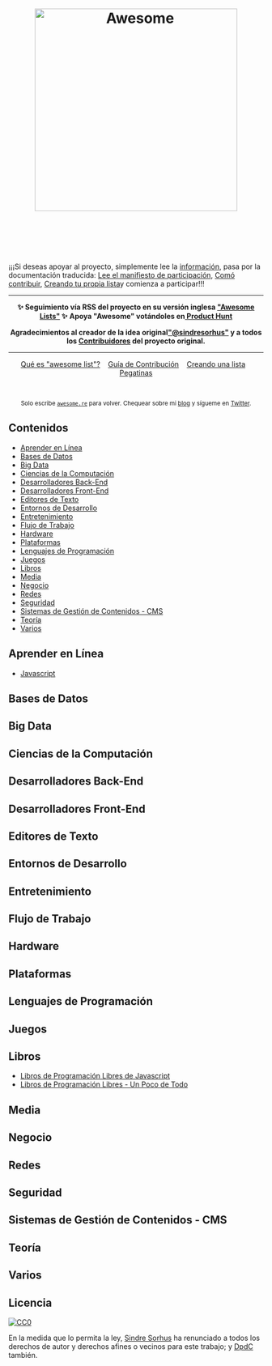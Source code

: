 <h1 align="center">
	<img width="400" src="https://cdn.rawgit.com/sindresorhus/awesome/master/media/logo.svg" alt="Awesome">
	<br>
	<br>
</h1>

<br>
<br>

¡¡¡Si deseas apoyar al proyecto, simplemente lee la [información](https://github.com/DpdC/awesome-in-spanish/blob/espanol-beta-1_0/main-information.md#inicio), pasa por la documentación traducida:  [Lee el manifiesto de participación](https://github.com/DpdC/awesome-in-spanish/blob/espanol-beta-1_0/awesome.md#el-manifiesto-awesome), [Comó contribuir](https://github.com/DpdC/awesome-in-spanish/blob/espanol-beta-1_0/contributing.md), [Creando tu propia lista](https://github.com/DpdC/awesome-in-spanish/blob/espanol-beta-1_0/create-list.md#crear-tu-propia-lista)y comienza a participar!!!

 
 ---
<p align="center">
	<b>✨ Seguimiento vía RSS del proyecto en su versión inglesa <a href="https://awesomeweekly.co">"Awesome Lists"</a> ✨</b>
	<b> Apoya "Awesome" votándoles en<a href="https://www.producthunt.com/posts/awesome-weekly"> Product Hunt</a></b>
</p>
 <p align="center">
<b>Agradecimientos al creador de la idea original<a href="https://github.com/sindresorhus/">"@sindresorhus"</a> y a todos los <a href="https://github.com/sindresorhus/awesome/graphs/contributors">Contribuidores</a>  del proyecto original.</b>

---

<p align="center">
	<a href="awesome.md">Qué es "awesome list"?</a>&nbsp;&nbsp;&nbsp;
	<a href="contributing.md">Guía de Contribución</a>&nbsp;&nbsp;&nbsp;
	<a href="create-list.md">Creando una lista</a>&nbsp;&nbsp;&nbsp;
	<a href="https://www.stickermule.com/marketplace/10034-awesome">Pegatinas</a>
</p>

<br>

<p align="center">
	<sub>Solo escribe <a href="https://awesome.re"><code>awesome.re</code></a> para volver. Chequear sobre mi <a href="https://blog.sindresorhus.com">blog</a> y sígueme en <a href="https://twitter.com/sindresorhus">Twitter</a>.</sub>
</p>


## Contenidos

- [Aprender en Línea](#aprender-en-línea)
- [Bases de Datos](#bases-de-datos)
- [Big Data](#big-data)
- [Ciencias de la Computación](#ciencias-de-la-computación)
- [Desarrolladores Back-End](#desarrolladores-back-end)
- [Desarrolladores Front-End](#desarrolladores-front-end)
- [Editores de Texto](#editores)
- [Entornos de Desarrollo](#entornos-de-desarrollo)
- [Entretenimiento](#entretenimiento)
- [Flujo de Trabajo](#flujo-de-trabajo)
- [Hardware](#hardware)
- [Plataformas](#plataformas)
- [Lenguajes de Programación](#lenguajes-de-programación)
- [Juegos](#juegos)
- [Libros](#libros)
- [Media](#media)
- [Negocio](#negocio)
- [Redes](#redes)
- [Seguridad](#seguridad)
- [Sistemas de Gestión de Contenidos - CMS](#sistemas-de-gestión-de-contenidos-cms)
- [Teoría](#teoría)
- [Varios](#varios)


## Aprender en Línea

- [Javascript](https://github.com/DpdC/learn-javascript-spanish#aprendiendo-javascript-en-español---)


## Bases de Datos

## Big Data

## Ciencias de la Computación

## Desarrolladores Back-End

## Desarrolladores Front-End

## Editores de Texto

## Entornos de Desarrollo

## Entretenimiento

## Flujo de Trabajo

## Hardware

## Plataformas

## Lenguajes de Programación

## Juegos

## Libros

- [Libros de Programación Libres de Javascript](https://github.com/vhf/free-programming-books/blob/master/free-programming-books-es.md#javascript)
- [Libros de Programación Libres - Un Poco de Todo](https://github.com/vhf/free-programming-books/free-programming-books-es.md)

## Media

## Negocio

## Redes

## Seguridad

## Sistemas de Gestión de Contenidos - CMS

## Teoría

## Varios


## Licencia

[![CC0](http://mirrors.creativecommons.org/presskit/buttons/88x31/svg/cc-zero.svg)](https://creativecommons.org/publicdomain/zero/1.0/)

En la medida que lo permita la ley, [Sindre Sorhus](http://sindresorhus.com) ha renunciado a todos los derechos de autor y derechos afines o vecinos para este trabajo; y [DpdC](http://pabloalvarezcorredera.com) también.
